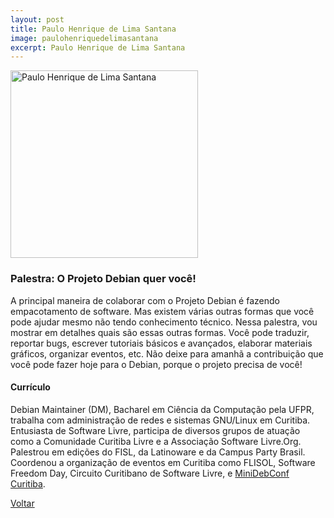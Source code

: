 ```yaml
---
layout: post
title: Paulo Henrique de Lima Santana 
image: paulohenriquedelimasantana
excerpt: Paulo Henrique de Lima Santana 
---
```

<p><img src="{{ site.baseurl }}/convidados/{{ page.image }}.jpg" alt="Paulo Henrique de Lima Santana" height="300" width="300"/></p>

### Palestra: O Projeto Debian quer você!

A principal maneira de colaborar com o Projeto Debian é fazendo empacotamento de software. Mas existem várias outras formas que você pode ajudar mesmo não tendo conhecimento técnico. Nessa palestra, vou mostrar em detalhes quais são essas outras formas. Você pode traduzir, reportar bugs, escrever tutoriais básicos e avançados, elaborar materiais gráficos, organizar eventos, etc. Não deixe para amanhã a contribuição que você pode fazer hoje para o Debian, porque o projeto precisa de você!

#### Currículo

Debian Maintainer (DM), Bacharel em Ciência da Computação pela UFPR, trabalha com administração de redes e sistemas GNU/Linux em Curitiba. Entusiasta de Software Livre, participa de diversos grupos de atuação como a Comunidade Curitiba Livre e a Associação Software Livre.Org. Palestrou em edições do FISL, da Latinoware e da Campus Party Brasil. Coordenou a organização de eventos em Curitiba como FLISOL, Software Freedom Day, Circuito Curitibano de Software Livre, e <a href="https://wiki.debian.org/MiniDebConf">MiniDebConf Curitiba</a>. 

<a href="{{ site.baseurl }}/index.html">Voltar</a>
